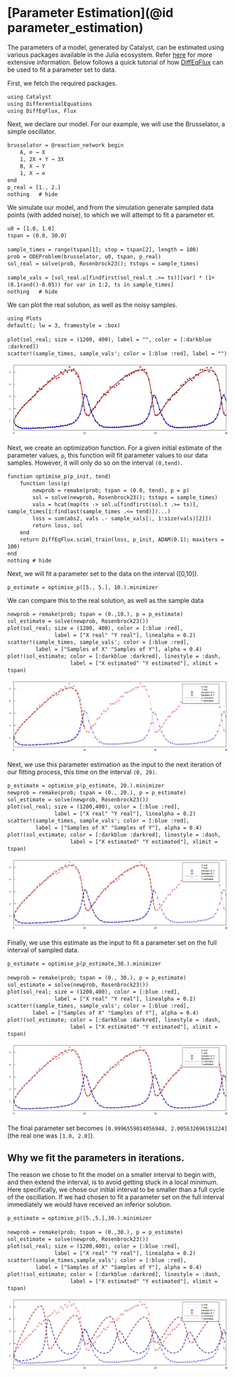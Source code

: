 # [Parameter Estimation](@id parameter_estimation)
The parameters of a model, generated by Catalyst, can be estimated using various
packages available in the Julia ecosystem. Refer
[here](https://docs.sciml.ai/Overview/stable/highlevels/inverse_problems/) for
more extensive information. Below follows a quick tutorial of how
[DiffEqFlux](http://docs.sciml.ai/DiffEqFlux/stable/) can be used to fit a
parameter set to data.

First, we fetch the required packages.
```@example pe1
using Catalyst
using DifferentialEquations
using DiffEqFlux, Flux
```

Next, we declare our model. For our example, we will use the Brusselator, a
simple oscillator.
```@example pe1
brusselator = @reaction_network begin
    A, ∅ → X
    1, 2X + Y → 3X
    B, X → Y
    1, X → ∅
end
p_real = [1., 2.]
nothing   # hide
```

We simulate our model, and from the simulation generate sampled data points
(with added noise), to which we will attempt to fit a parameter et.
```@example pe1
u0 = [1.0, 1.0]
tspan = (0.0, 30.0)

sample_times = range(tspan[1]; stop = tspan[2], length = 100)
prob = ODEProblem(brusselator, u0, tspan, p_real)
sol_real = solve(prob, Rosenbrock23(); tstops = sample_times)

sample_vals = [sol_real.u[findfirst(sol_real.t .>= ts)][var] * (1+(0.1rand()-0.05)) for var in 1:2, ts in sample_times]
nothing   # hide
```

We can plot the real solution, as well as the noisy samples.
```@example pe1
using Plots
default(; lw = 3, framestyle = :box)

plot(sol_real; size = (1200, 400), label = "", color = [:darkblue :darkred])
scatter!(sample_times, sample_vals'; color = [:blue :red], label = "")
```
![parameter_estimation_plot1](../assets/parameter_estimation_plot1.svg)

Next, we create an optimization function. For a given initial estimate of the
parameter values, `p`, this function will fit parameter values to our data
samples. However, it will only do so on the interval `(0,tend)`.
```@example pe1
function optimise_p(p_init, tend)
    function loss(p)
        newprob = remake(prob; tspan = (0.0, tend), p = p)
        sol = solve(newprob, Rosenbrock23(); tstops = sample_times)
        vals = hcat(map(ts -> sol.u[findfirst(sol.t .>= ts)], sample_times[1:findlast(sample_times .<= tend)])...)
        loss = sum(abs2, vals .- sample_vals[:, 1:size(vals)[2]])
        return loss, sol
    end
    return DiffEqFlux.sciml_train(loss, p_init, ADAM(0.1); maxiters = 100)
end
nothing # hide
```

Next, we will fit a parameter set to the data on the interval ([0,10]).
```@example pe1
p_estimate = optimise_p([5., 5.], 10.).minimizer
```

We can compare this to the real solution, as well as the sample data
```@example pe1
newprob = remake(prob; tspan = (0.,10.), p = p_estimate)
sol_estimate = solve(newprob, Rosenbrock23())
plot(sol_real; size = (1200, 400), color = [:blue :red],
               label = ["X real" "Y real"], linealpha = 0.2)
scatter!(sample_times, sample_vals'; color = [:blue :red],
         label = ["Samples of X" "Samples of Y"], alpha = 0.4)
plot!(sol_estimate; color = [:darkblue :darkred], linestyle = :dash,
                    label = ["X estimated" "Y estimated"], xlimit = tspan)
```
![parameter_estimation_plot2](../assets/parameter_estimation_plot2.svg)

Next, we use this parameter estimation as the input to the next iteration of our
fitting process, this time on the interval `(0, 20)`.
```@example pe1
p_estimate = optimise_p(p_estimate, 20.).minimizer
newprob = remake(prob; tspan = (0., 20.), p = p_estimate)
sol_estimate = solve(newprob, Rosenbrock23())
plot(sol_real; size = (1200,400), color = [:blue :red],
               label = ["X real" "Y real"], linealpha = 0.2)
scatter!(sample_times, sample_vals'; color = [:blue :red],
         label = ["Samples of X" "Samples of Y"], alpha = 0.4)
plot!(sol_estimate; color = [:darkblue :darkred], linestyle = :dash,
                    label = ["X estimated" "Y estimated"], xlimit = tspan)
```
![parameter_estimation_plot3](../assets/parameter_estimation_plot3.svg)

Finally, we use this estimate as the input to fit a parameter set on the full interval of sampled data.
```@example pe1
p_estimate = optimise_p(p_estimate,30.).minimizer

newprob = remake(prob; tspan = (0., 30.), p = p_estimate)
sol_estimate = solve(newprob, Rosenbrock23())
plot(sol_real; size = (1200,400), color = [:blue :red],
               label = ["X real" "Y real"], linealpha = 0.2)
scatter!(sample_times, sample_vals'; color = [:blue :red],
        label = ["Samples of X" "Samples of Y"], alpha = 0.4)
plot!(sol_estimate; color = [:darkblue :darkred], linestyle = :dash,
                    label = ["X estimated" "Y estimated"], xlimit = tspan)
```
![parameter_estimation_plot4](../assets/parameter_estimation_plot4.svg)

The final parameter set becomes `[0.9996559014056948, 2.005632696191224]` (the real one was `[1.0, 2.0]`).

## Why we fit the parameters in iterations.
The reason we chose to fit the model on a smaller interval to begin with, and then extend the interval, is to avoid getting stuck in a local minimum. Here specifically, we chose our initial interval to be smaller than a full cycle of the oscillation. If we had chosen to fit a parameter set on the full interval immediately we would have received an inferior solution.
```@example pe1
p_estimate = optimise_p([5.,5.],30.).minimizer

newprob = remake(prob; tspan = (0.,30.), p = p_estimate)
sol_estimate = solve(newprob, Rosenbrock23())
plot(sol_real; size = (1200,400), color = [:blue :red],
               label = ["X real" "Y real"], linealpha = 0.2)
scatter!(sample_times,sample_vals'; color = [:blue :red],
         label = ["Samples of X" "Samples of Y"], alpha = 0.4)
plot!(sol_estimate; color = [:darkblue :darkred], linestyle = :dash,
                    label = ["X estimated" "Y estimated"], xlimit = tspan)
```
![parameter_estimation_plot5](../assets/parameter_estimation_plot5.svg)
